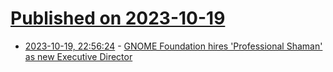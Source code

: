 # [Published on 2023-10-19](index.md)

* [2023-10-19, 22:56:24](https://lobste.rs/s/dig9b5/gnome_foundation_hires_professional) - [GNOME Foundation hires 'Professional Shaman' as new Executive Director](https://lunduke.locals.com/post/4740497/gnome-foundation-hires-professional-shaman-as-new-executive-director)

